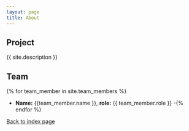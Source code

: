 ```yaml
---
layout: page
title: About
---
```


## Project
{{ site.description }}

## Team

{% for team_member in site.team_members %}
- **Name:** {{team_member.name }}, **role:** {{ team_member.role }}
-{% endfor %}

[Back to index page](index.md)
